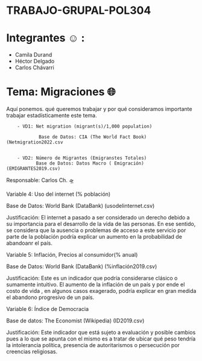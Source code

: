 # TRABAJO-GRUPAL-POL304
# Integrantes :relaxed:	  :
- Camila Durand 
- Héctor Delgado
- Carlos Chávarri

# Tema: Migraciones :globe_with_meridians:

Aquí ponemos. qué queremos trabajar y por qué consideramos importante trabajar estadísticamente este tema.  

                
        
        - VD1: Net migration (migrant(s)/1,000 population)
        
                Base de Datos: CIA (The World Fact Book) (Netmigration2022.csv
                
                
        - VD2: Número de Migrantes (Emigranstes Totales)
               Base de Datos: Datos Macro ( Emigración) (EMIGRANTES2019.csv)   
               
               
        
 Responsable: Carlos Ch. 	:flying_saucer:
 
 Variable 4:  Uso del internet (% población)
 
 Base de Datos: World Bank (DataBank) (usodelinternet.csv)
 
 Justificación:  El internet a pasado a ser considerado un derecho debido a su importancia para el desarrollo de la vida de las personas. En ese sentido, 
 se considera que la ausencia o problemas de acceso a este servicio por parte de la población podría explicar un aumento en la probabilidad de abandoanr 
 el país. 
 
 Variable 5: Inflación, Precios al consumidor(% anual)

Base de Datos: World Bank (DataBank) (%inflación2019.csv)

Justificación: Este es un indicador que podría considerarse clásico o sumamente intuitivo. El aumento de la inflación de un país y por ende el costo de 
vida , en algunos casos exagerado, podría explicar en gran medida el abandono progresivo de un país. 

Variable 6: Índice de Democracia

Base de datos: The Economist (Wikipedia) (ID2019.csv)

Justificación:  Este indicador que está sujeto a evaluación y posible cambios pues a lo que se apunta con el mismo es a tratar de ubicar qué peso tendría la 
intolerancia política, presencia de autoritarismos o persecución por creencias religiosas. 


        
